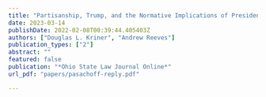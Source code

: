 ```yaml
---
title: "Partisanship, Trump, and the Normative Implications of Presidential Particularism: A Response to Pasachoff’s Executive Branch Control of Federal Grants"
date: 2023-03-14
publishDate: 2022-02-08T00:39:44.405403Z
authors: ["Douglas L. Kriner", "Andrew Reeves"]
publication_types: ["2"]
abstract: ""
featured: false
publication: "*Ohio State Law Journal Online*"
url_pdf: "papers/pasachoff-reply.pdf"

---
```


